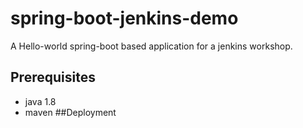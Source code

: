 # spring-boot-jenkins-demo
A Hello-world spring-boot based application for a jenkins workshop.

## Prerequisites
* java 1.8
* maven
##Deployment


